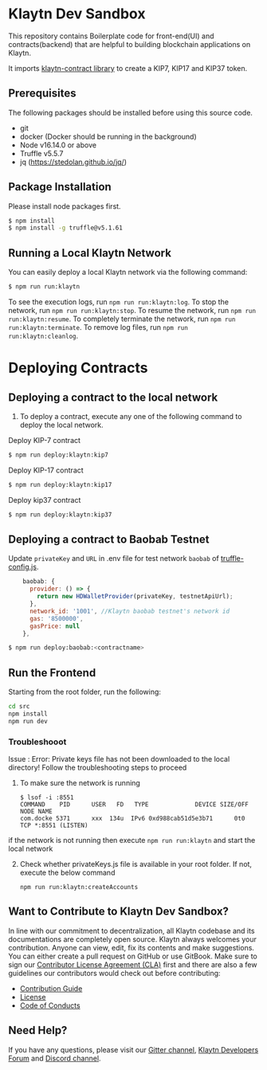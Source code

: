 # Klaytn Dev Sandbox

This repository contains Boilerplate code for front-end(UI) and contracts(backend) that are helpful to building blockchain applications on Klaytn.

It imports [klaytn-contract library](https://github.com/klaytn/klaytn-contracts/tree/master/contracts) to create a KIP7, KIP17 and KIP37 token. 

## Prerequisites

The following packages should be installed before using this source code.

- git
- docker (Docker should be running in the background)
- Node v16.14.0 or above
- Truffle v5.5.7
- jq (https://stedolan.github.io/jq/)

## Package Installation

Please install node packages first.

```bash
$ npm install
$ npm install -g truffle@v5.1.61
```

## Running a Local Klaytn Network

You can easily deploy a local Klaytn network via the following command:

```bash
$ npm run run:klaytn
```

To see the execution logs, run `npm run run:klaytn:log`.
To stop the network, run `npm run run:klaytn:stop`.
To resume the network, run `npm run run:klaytn:resume`.
To completely terminate the network, run `npm run run:klaytn:terminate`.
To remove log files, run `npm run run:klaytn:cleanlog`.

# Deploying Contracts

## Deploying a contract to the local network

1. To deploy a contract, execute any one of the following command to deploy the local network.

Deploy KIP-7 contract

```bash
$ npm run deploy:klaytn:kip7
```

Deploy KIP-17 contract

```bash
$ npm run deploy:klaytn:kip17
```

Deploy kip37 contract

```bash
$ npm run deploy:klaytn:kip37
```

## Deploying a contract to Baobab Testnet

Update `privateKey` and `URL` in .env file for test network `baobab` of [truffle-config.js](./truffle-config.js).

```js
    baobab: {
      provider: () => {
        return new HDWalletProvider(privateKey, testnetApiUrl);
      },
      network_id: '1001', //Klaytn baobab testnet's network id
      gas: '8500000',
      gasPrice: null
    },
```

```bash
$ npm run deploy:baobab:<contractname>
```

## Run the Frontend

Starting from the root folder, run the following:

```bash
cd src
npm install
npm run dev
```

### Troubleshooot
Issue : Error: Private keys file has not been downloaded to the local directory! Follow the troubleshooting steps to proceed

1. To make sure the network is running 

    ```
    $ lsof -i :8551
    COMMAND    PID      USER   FD   TYPE             DEVICE SIZE/OFF NODE NAME
    com.docke 5371      xxx  134u  IPv6 0xd988cab51d5e3b71      0t0  TCP *:8551 (LISTEN)
    ```
if the network is not running then execute ```npm run run:klaytn``` and start the local network 

2. Check whether privateKeys.js file is available in your root folder. If not, execute the below command

    ```npm run run:klaytn:createAccounts```


## Want to Contribute to Klaytn Dev Sandbox? <a id="want-to-contribute"></a>

In line with our commitment to decentralization, all Klaytn codebase and its documentations are completely open source. Klaytn always welcomes your contribution. Anyone can view, edit, fix its contents and make suggestions. You can either create a pull request on GitHub or use GitBook. Make sure to sign our [Contributor License Agreement (CLA)](https://cla-assistant.io/klaytn/klaytn-dev-sandbox) first and there are also a few guidelines our contributors would check out before contributing:

- [Contribution Guide](./CONTRIBUTING.md)
- [License](./LICENSE)
- [Code of Conducts](./code-of-conduct.md)

## Need Help? <a href="#need-help" id="need-help"></a>

If you have any questions, please visit our [Gitter channel](https://gitter.im/klaytn/klaytn-dev-sandbox?utm_source=share-link&utm_medium=link&utm_campaign=share-link), [Klaytn Developers Forum](https://forum.klaytn.com/) and [Discord channel](https://discord.gg/mWsHFqN5Zf).